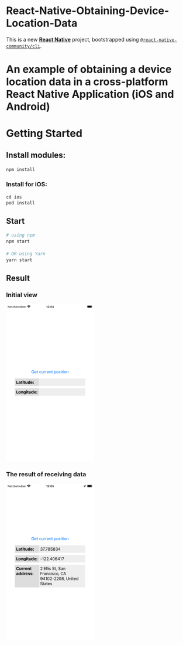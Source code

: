 # React-Native-Obtaining-Device-Location-Data


This is a new [**React Native**](https://reactnative.dev) project, bootstrapped using [`@react-native-community/cli`](https://github.com/react-native-community/cli).

# An example of obtaining a device location data in a cross-platform React Native Application (iOS and Android)

# Getting Started

## Install modules:

```npm install```

### Install for iOS:

```
cd ios
pod install
```

## Start

```bash
# using npm
npm start

# OR using Yarn
yarn start
```
## Result

### Initial view

<img src="https://github.com/zahoruiko/React-Native-Obtaining-Device-Location-Data/blob/main/promoImages/Screen-1.png" width="240" />

### The result of receiving data

<img src="https://github.com/zahoruiko/React-Native-Obtaining-Device-Location-Data/blob/main/promoImages/Screen-2.png" width="240" />
